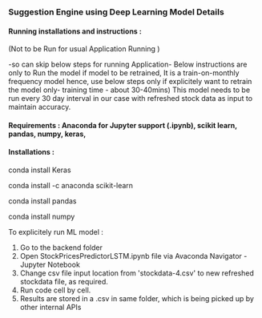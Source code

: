 ### Suggestion Engine using Deep Learning Model Details

#### Running installations and instructions :
(Not to be Run for usual Application Running )

-so can skip below steps for running Application-
Below instructions are only to Run the model if model to be retrained, It is a train-on-monthly frequency model hence, use below steps only if explicitely want to retrain the model only- training time - about 30-40mins) This model needs to be run every 30 day interval in our case with refreshed stock data as input to maintain accuracy. 

#### Requirements :  Anaconda for Jupyter support (.ipynb), scikit learn, pandas, numpy, keras,

#### Installations :
conda install Keras 

conda install -c anaconda scikit-learn 

conda install pandas

conda install numpy

To explicitely run ML model : 
1. Go to the backend folder
2. Open StockPricesPredictorLSTM.ipynb file via Avaconda Navigator - Jupyter Notebook
3. Change csv file input location from 'stockdata-4.csv' to new refreshed stockdata file, as required.
4. Run code cell by cell.
5. Results are stored in a .csv in same folder, which is being picked up by other internal APIs

